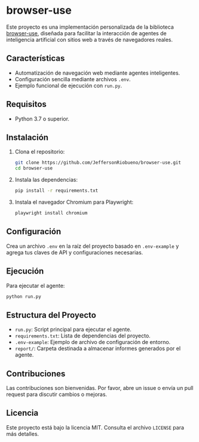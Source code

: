 # browser-use

Este proyecto es una implementación personalizada de la biblioteca [browser-use](https://github.com/browser-use/browser-use), diseñada para facilitar la interacción de agentes de inteligencia artificial con sitios web a través de navegadores reales.

## Características

- Automatización de navegación web mediante agentes inteligentes.
- Configuración sencilla mediante archivos `.env`.
- Ejemplo funcional de ejecución con `run.py`.

## Requisitos

- Python 3.7 o superior.

## Instalación

1. Clona el repositorio:
   ```bash
   git clone https://github.com/JeffersonRiobueno/browser-use.git
   cd browser-use
   ```

2. Instala las dependencias:
   ```bash
   pip install -r requirements.txt
   ```

3. Instala el navegador Chromium para Playwright:
   ```bash
   playwright install chromium
   ```

## Configuración

Crea un archivo `.env` en la raíz del proyecto basado en `.env-example` y agrega tus claves de API y configuraciones necesarias.

## Ejecución

Para ejecutar el agente:

```bash
python run.py
```

## Estructura del Proyecto

- `run.py`: Script principal para ejecutar el agente.
- `requirements.txt`: Lista de dependencias del proyecto.
- `.env-example`: Ejemplo de archivo de configuración de entorno.
- `report/`: Carpeta destinada a almacenar informes generados por el agente.

## Contribuciones

Las contribuciones son bienvenidas. Por favor, abre un issue o envía un pull request para discutir cambios o mejoras.

## Licencia

Este proyecto está bajo la licencia MIT. Consulta el archivo `LICENSE` para más detalles.
